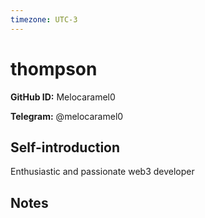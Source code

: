 ```yaml
---
timezone: UTC-3
---
```


# thompson

**GitHub ID:** Melocaramel0

**Telegram:** @melocaramel0

## Self-introduction

Enthusiastic and passionate web3 developer

## Notes

<!-- Content_START -->


<!-- Content_END -->
